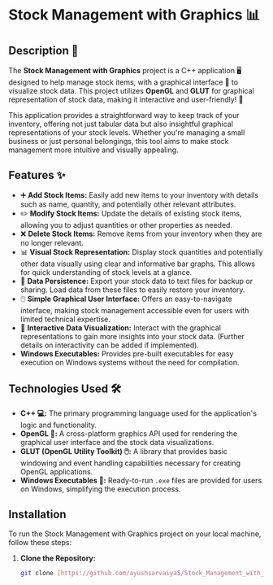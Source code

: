 # Stock Management with Graphics 📊

## Description 📝

The **Stock Management with Graphics** project is a C++ application 🖥️ designed to help manage stock items, with a graphical interface 🎨 to visualize stock data. This project utilizes **OpenGL** and **GLUT** for graphical representation of stock data, making it interactive and user-friendly! 🚀

This application provides a straightforward way to keep track of your inventory, offering not just tabular data but also insightful graphical representations of your stock levels. Whether you're managing a small business or just personal belongings, this tool aims to make stock management more intuitive and visually appealing.

## Features ✨

- ➕ **Add Stock Items:** Easily add new items to your inventory with details such as name, quantity, and potentially other relevant attributes.
- ✏️ **Modify Stock Items:** Update the details of existing stock items, allowing you to adjust quantities or other properties as needed.
- ❌ **Delete Stock Items:** Remove items from your inventory when they are no longer relevant.
- 📊 **Visual Stock Representation:** Display stock quantities and potentially other data visually using clear and informative bar graphs. This allows for quick understanding of stock levels at a glance.
- 💾 **Data Persistence:** Export your stock data to text files for backup or sharing. Load data from these files to easily restore your inventory.
- 🖱️ **Simple Graphical User Interface:** Offers an easy-to-navigate interface, making stock management accessible even for users with limited technical expertise.
- 🚀 **Interactive Data Visualization:** Interact with the graphical representations to gain more insights into your stock data. (Further details on interactivity can be added if implemented).
- **Windows Executables:** Provides pre-built executables for easy execution on Windows systems without the need for compilation.

## Technologies Used 🛠️

- **C++ 💻:** The primary programming language used for the application's logic and functionality.
- **OpenGL 🌟:** A cross-platform graphics API used for rendering the graphical user interface and the stock data visualizations.
- **GLUT (OpenGL Utility Toolkit) 🖱️:** A library that provides basic windowing and event handling capabilities necessary for creating OpenGL applications.
- **Windows Executables 💾:** Ready-to-run `.exe` files are provided for users on Windows, simplifying the execution process.

## Installation

To run the Stock Management with Graphics project on your local machine, follow these steps:

1. **Clone the Repository:**
   ```bash
   git clone [https://github.com/ayushsarvaiya5/Stock_Management_with_Graphics.git](https://github.com/ayushsarvaiya5/Stock_Management_with_Graphics.git)
